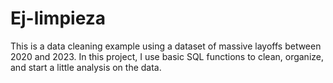 # Ej-limpieza
This is a data cleaning example using a dataset of massive layoffs between 2020 and 2023. In this project, I use basic SQL functions to clean, organize, and start a little analysis on the data.
